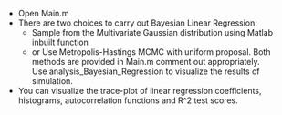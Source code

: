- Open Main.m
- There are two choices to carry out Bayesian Linear Regression:
  - Sample from the Multivariate Gaussian distribution using Matlab inbuilt function
  - or Use Metropolis-Hastings MCMC with uniform proposal. 
 Both methods are provided in Main.m comment out appropriately.  
Use analysis_Bayesian_Regression to visualize the results of simulation. 
 - You can visualize the trace-plot of linear regression coefficients, histograms, autocorrelation functions and R^2 test scores.
